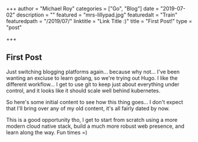 +++
author = "Michael Roy"
categories = ["Go", "Blog"]
date = "2019-07-02"
description = ""
featured = "mrs-lillypad.jpg"
featuredalt = "Train"
featuredpath = "/2019/07/"
linktitle = "Link Title :)"
title = "First Post!"
type = "post"

+++

## First Post

Just switching blogging platforms again... because why not... I've been wanting an exciuse to learn golang, so we're trying out Hugo. I like the different workflow... I get to use git to keep just about everything under control, and it looks like it should scale well behind kubernetes.

So here's some initial content to see how this thing goes... I don't expect that I'll bring over any of my old content, it's all fairly dated by now.

This is a good opportunity tho, I get to start from scratch using a more modern cloud native stack, build a much more robust web presence, and learn along the way. Fun times =)
